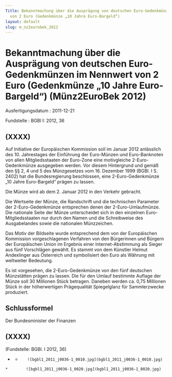 ```yaml
---
Title: Bekanntmachung über die Ausprägung von deutschen Euro-Gedenkmünzen im Nennwert
  von 2 Euro (Gedenkmünze „10 Jahre Euro-Bargeld“)
layout: default
slug: m_nz2eurobek_2012
---
```


# Bekanntmachung über die Ausprägung von deutschen Euro-Gedenkmünzen im Nennwert von 2 Euro (Gedenkmünze „10 Jahre Euro-Bargeld“) (Münz2EuroBek 2012)

Ausfertigungsdatum
:   2011-12-21

Fundstelle
:   BGBl I: 2012, 36


## (XXXX)

Auf Initiative der Europäischen Kommission soll im Januar 2012
anlässlich des 10. Jahrestages der Einführung der Euro-Münzen und
Euro-Banknoten von allen Mitgliedsstaaten der Euro-Zone eine
motivgleiche
2-Euro-Gedenkmünze              ausgegeben werden. Vor diesem
Hintergrund und gemäß den §§ 2, 4 und 5 des Münzgesetzes vom 16.
Dezember 1999 (BGBl. I S. 2402) hat die Bundesregierung beschlossen,
eine 2-Euro-Gedenkmünze „10 Jahre Euro-Bargeld“ prägen zu lassen.

Die Münze wird ab dem 2. Januar 2012 in den Verkehr gebracht.

Die Wertseite der Münze, die Randschrift und die technischen Parameter
der 2-Euro-Gedenkmünze entsprechen denen der 2-Euro-Umlaufmünze. Die
nationale Seite der Münze unterscheidet sich in den einzelnen Euro-
Mitgliedsstaaten nur durch den Namen und die Schreibweise des
Ausgabelandes sowie die nationalen Münzzeichen.

Das Motiv der Bildseite wurde entsprechend dem von der Europäischen
Kommission vorgeschlagenen Verfahren von den Bürgerinnen und Bürgern
der Europäischen Union im Ergebnis einer Internet-Abstimmung als
Sieger aus fünf Vorschlägen gewählt. Es stammt von dem Künstler Helmut
Andexlinger aus Österreich und symbolisiert den Euro als Währung mit
weltweiter Bedeutung.

Es ist vorgesehen, die 2-Euro-Gedenkmünze von den fünf deutschen
Münzstätten prägen zu lassen. Die für den Umlauf bestimmte Auflage der
Münze soll 30 Millionen Stück betragen. Daneben werden ca. 0,75
Millionen Stück in der höherwertigen Prägequalität Spiegelglanz für
Sammlerzwecke produziert.


## Schlussformel

Der Bundesminister der Finanzen


## (XXXX)

(Fundstelle: BGBl. I 2012, 36)


*    *        ![bgbl1_2011_j0036-1_0010.jpg](bgbl1_2011_j0036-1_0010.jpg)
    *        ![bgbl1_2011_j0036-1_0020.jpg](bgbl1_2011_j0036-1_0020.jpg)


